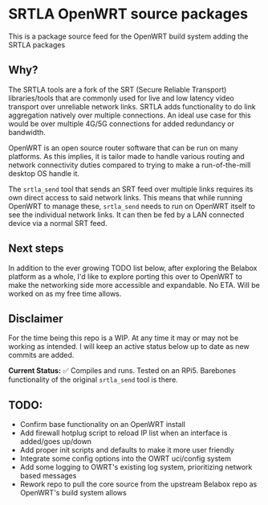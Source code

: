 # SRTLA OpenWRT source packages

This is a package source feed for the OpenWRT build system adding the SRTLA packages

## Why?

The SRTLA tools are a fork of the SRT (Secure Reliable Transport) libraries/tools that are commonly used for live and low latency video transport over unreliable network links. SRTLA adds functionality to do link aggregation natively over multiple connections. An ideal use case for this would be over multiple 4G/5G connections for added redundancy or bandwidth.

OpenWRT is an open source router software that can be run on many platforms. As this implies, it is tailor made to handle various routing and network connectivity duties compared to trying to make a run-of-the-mill desktop OS handle it.

The `srtla_send` tool that sends an SRT feed over multiple links requires its own direct access to said network links. This means that while running OpenWRT to manage these, `srtla_send` needs to run on OpenWRT itself to see the individual network links. It can then be fed by a LAN connected device via a normal SRT feed.

## Next steps

In addition to the ever growing TODO list below, after exploring the Belabox platform as a whole, I'd like to explore porting this over to OpenWRT to make the networking side more accessible and expandable. No ETA. Will be worked on as my free time allows.

## Disclaimer

For the time being this repo is a WIP. At any time it may or may not be working as intended. I will keep an active status below up to date as new commits are added.

**Current Status:** ✅ Compiles and runs. Tested on an RPi5. Barebones functionality of the original `srtla_send` tool is there.

## TODO:

* Confirm base functionality on an OpenWRT install
* Add firewall hotplug script to reload IP list when an interface is added/goes up/down
* Add proper init scripts and defaults to make it more user friendly
* Integrate some config options into the OWRT uci/config system
* Add some logging to OWRT's existing log system, prioritizing network based messages
* Rework repo to pull the core source from the upstream Belabox repo as OpenWRT's build system allows
